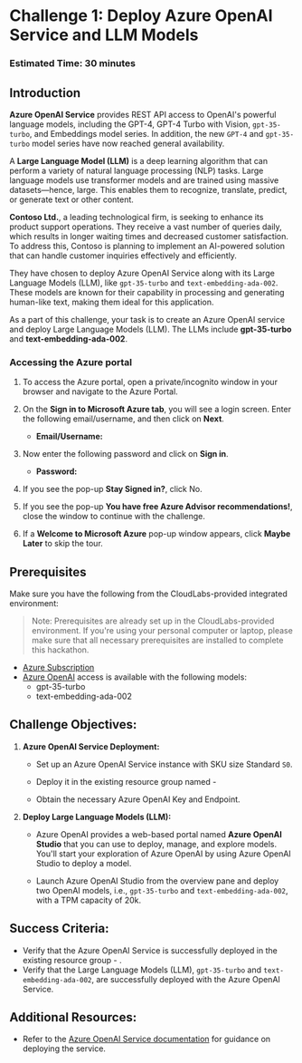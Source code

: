 # Challenge 1: Deploy Azure OpenAI Service and LLM Models

### Estimated Time: 30 minutes

## Introduction

**Azure OpenAI Service** provides REST API access to OpenAI's powerful language models, including the GPT-4, GPT-4 Turbo with Vision, `gpt-35-turbo`, and Embeddings model series. In addition, the new `GPT-4` and `gpt-35-turbo` model series have now reached general availability.

A **Large Language Model (LLM)** is a deep learning algorithm that can perform a variety of natural language processing (NLP) tasks. Large language models use transformer models and are trained using massive datasets—hence, large. This enables them to recognize, translate, predict, or generate text or other content.

**Contoso Ltd.**, a leading technological firm, is seeking to enhance its product support operations. They receive a vast number of queries daily, which results in longer waiting times and decreased customer satisfaction. To address this, Contoso is planning to implement an AI-powered solution that can handle customer inquiries effectively and efficiently.

They have chosen to deploy Azure OpenAI Service along with its Large Language Models (LLM), like `gpt-35-turbo` and `text-embedding-ada-002`. These models are known for their capability in processing and generating human-like text, making them ideal for this application.

As a part of this challenge, your task is to create an Azure OpenAI service and deploy Large Language Models (LLM). The LLMs include **gpt-35-turbo** and **text-embedding-ada-002**.

### Accessing the Azure portal

1. To access the Azure portal, open a private/incognito window in your browser and navigate to the Azure Portal.

1. On the **Sign in to Microsoft Azure tab**, you will see a login screen. Enter the following email/username, and then click on **Next**.

   - **Email/Username:** <inject key="AzureAdUserEmail"></inject>

1. Now enter the following password and click on **Sign in**.

   - **Password:** <inject key="AzureAdUserPassword"></inject>

1. If you see the pop-up **Stay Signed in?**, click No.

1. If you see the pop-up **You have free Azure Advisor recommendations!**, close the window to continue with the challenge.

1. If a **Welcome to Microsoft Azure** pop-up window appears, click **Maybe Later** to skip the tour.

## Prerequisites

Make sure you have the following from the CloudLabs-provided integrated environment:

> Note: Prerequisites are already set up in the CloudLabs-provided environment. If you're using your personal computer or laptop, please make sure that all necessary prerequisites are installed to complete this hackathon.

  - [Azure Subscription](https://azure.microsoft.com/en-us/free/)
  - [Azure OpenAI](https://aka.ms/oai/access) access is available with the following models:
    - gpt-35-turbo
    - text-embedding-ada-002

## Challenge Objectives:

1. **Azure OpenAI Service Deployment:**
   - Set up an Azure OpenAI Service instance with SKU size Standard `S0`.
   - Deploy it in the existing resource group named - **<inject key="Resource Group Name"/>**
   - Obtain the necessary Azure OpenAI Key and Endpoint.

        <validation step="ad89350a-8a60-4fcd-88f1-38493f6f74f7" />

2. **Deploy Large Language Models (LLM):**
   - Azure OpenAI provides a web-based portal named **Azure OpenAI Studio** that you can use to deploy, manage, and explore models. You'll start your exploration of Azure OpenAI by using Azure OpenAI Studio to deploy a model.
   - Launch Azure OpenAI Studio from the overview pane and deploy two OpenAI models, i.e., `gpt-35-turbo` and `text-embedding-ada-002`, with a TPM capacity of 20k.

       <validation step="22eb5371-de7d-426c-be18-594c9e05c080" />

## Success Criteria:

- Verify that the Azure OpenAI Service is successfully deployed in the existing resource group - <inject key="Resource Group Name"/>.
- Verify that the Large Language Models (LLM), `gpt-35-turbo` and `text-embedding-ada-002`, are successfully deployed with the Azure OpenAI Service.

## Additional Resources:

- Refer to the [Azure OpenAI Service documentation](https://learn.microsoft.com/en-us/azure/ai-services/openai/) for guidance on deploying the service.
